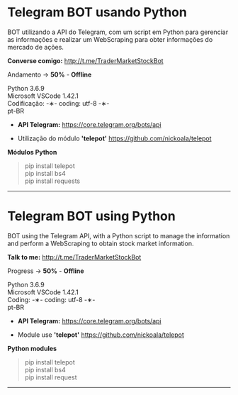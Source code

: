 # Telegram BOT usando Python

BOT utilizando a API do Telegram, com um script em Python para gerenciar as informações e realizar um WebScraping para obter informações do mercado de ações.

<strong>Converse comigo:</strong> http://t.me/TraderMarketStockBot

Andamento -> <strong>50%</strong> - <strong>Offline</strong>

Python 3.6.9 </br>
Microsoft VSCode 1.42.1 </br>
Codificação: -&lowast;- coding: utf-8 -&lowast;- </br>
pt-BR </br> 

* <strong>API Telegram:</strong> https://core.telegram.org/bots/api

* Utilização do módulo <strong>'telepot'</strong> https://github.com/nickoala/telepot

<strong>Módulos Python</strong>

> pip install telepot </br> 
> pip install bs4 </br>
> pip install requests

---------------------------------------------------------------------------------------------------------------------------------

# Telegram BOT using Python

BOT using the Telegram API, with a Python script to manage the information and perform a WebScraping to obtain stock market information.

<strong>Talk to me:</strong> http://t.me/TraderMarketStockBot

Progress -> <strong>50%</strong> - <strong>Offline</strong>

Python 3.6.9 </br>
Microsoft VSCode 1.42.1 </br>
Coding: -&lowast;- coding: utf-8 -&lowast;- </br>
pt-BR </br>

* <strong>API Telegram:</strong> https://core.telegram.org/bots/api

* Module use <strong>'telepot'</strong> https://github.com/nickoala/telepot

<strong>Python modules</strong>

> pip install telepot </br>
> pip install bs4 </br>
> pip install request

---------------------------------------------------------------------------------------------------------------------------------
